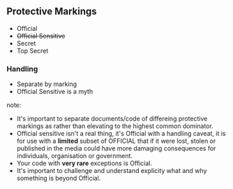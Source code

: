 ## Protective Markings
 - Official
 - ~~Official Sensitive~~
 - Secret
 - Top Secret

### Handling
- Separate by marking
- Official Sensitive is a myth

note:
 - It's important to separate documents/code of differeing protective markings as rather than elevating to the highest common dominator.
 - Official sensitive isn't a real thing, it's Official with a handling caveat, it is for use with a **limited** subset of OFFICIAL that if it were lost, stolen or published in the media could have more damaging consequences for individuals, organisation or government.
 - Your code with **very rare** exceptions is Official.
 - It's important to challenge and understand explicity what and why something is beyond Official.
